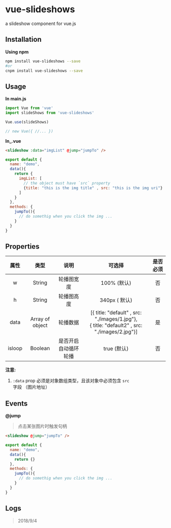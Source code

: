 # vue-slideshows
a  slideshow component for vue.js 

## Installation
**Using npm**
``` bash
npm install vue-slideshows --save
#or
cnpm install vue-slideshows --save
```

## Usage
**In main.js**
``` js
import Vue from 'vue'
import slideShows from 'vue-slideshows'

Vue.use(slideShows)

// new Vue({ //... })

```

**In_.vue**

``` html
<slideshow :data="imgList" @jump="jumpTo" />
```

``` js
export default {
  name: "demo",
  data(){
    return {
      imgList: [
        // the object must have `src` property
        {title: "this is the img title" , src: "this is the img uri"}
      ]
    }
  },
  methods: {
    jumpTo(){
      // do somethig when you click the img ...
    }
  }
}
```

## Properties
| 属性 | 类型 | 说明 | 可选择 | 是否必须 |
| :----: | :----: | :----: | :----: | :----: |
| w | String | 轮播图宽度 | 100% (默认) | 否 |
| h | String | 轮播图高度 | 340px ( 默认) | 否 |
| data | Array of object | 轮播数据 | [{ title: "default" , src: "./images/1.jpg"},</br>{ title: "default2" , src: "./images/2.jpg"}] | 是 |
| isloop | Boolean | 是否开启自动循环轮播 | true (默认) | 否 |

**注意:**
1. `:data` prop 必须是对象数组类型，且该对象中必须包含 `src` 字段 （图片地址）


## Events
**@jump**
> 点击某张图片时触发句柄

``` html
<slideshow @jump="jumpTo" />
```

``` js
export default {
  name: "demo",
  data(){
    return {}
  },
  methods: {
    jumpTo(){
      // do somethig when you click the img ...
    }
  }
}
```

## Logs
> 2018/9/4
